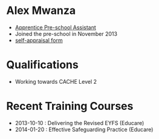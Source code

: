 # Alex Mwanza #

* [Apprentice Pre-school Assistant](/staff/20130809-Job_Description-Apprentice_Pre-school_Assistant.pdf)
* Joined the pre-school in November 2013
* [self-appraisal form](/staff/20130205-Appraisal_Form-Apprentice_Pre_School_Assistant-Alex_Mwanza.pdf)

# Qualifications #

* Working towards CACHE Level 2

# Recent Training Courses #

* 2013-10-10 : Delivering the Revised EYFS (Educare)
* 2014-01-20 : Effective Safeguarding Practice (Educare)
